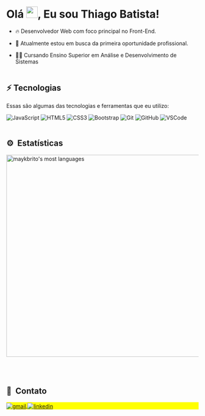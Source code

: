 # Olá <img src="https://raw.githubusercontent.com/kaueMarques/kaueMarques/master/hi.gif" width="30px">, Eu sou Thiago Batista!</h1>
<p align="left">

- 🔥 Desenvolvedor Web com foco principal no Front-End.

- 🔭 Atualmente estou em busca da primeira oportunidade profissional.

- 👨‍💻 Cursando Ensino Superior em Análise e Desenvolvimento de Sistemas
<br><br>

## ⚡ Tecnologias

Essas são algumas das tecnologias e ferramentas que eu utilizo:

![JavaScript](https://img.shields.io/badge/JavaScript-323330?style=for-the-badge&logo=javascript&logoColor=F7DF1E)
![HTML5](https://img.shields.io/badge/HTML5-E34F26?style=for-the-badge&logo=html5&logoColor=white)
![CSS3](https://img.shields.io/badge/CSS3-1572B6?style=for-the-badge&logo=css3&logoColor=white)
![Bootstrap](https://img.shields.io/badge/Bootstrap-563D7C?style=for-the-badge&logo=bootstrap&logoColor=white)
![Git](https://img.shields.io/badge/Git-E34F26?style=for-the-badge&logo=git&logoColor=white)
![GitHub](https://img.shields.io/badge/GitHub-100000?style=for-the-badge&logo=github&logoColor=white)
![VSCode](https://img.shields.io/badge/Visual_Studio_Code-0078D4?style=for-the-badge&logo=visual%20studio%20code&logoColor=white)
<br><br>

## ⚙️ &nbsp;Estatísticas

<p align="left">
<img width="530em" src="https://github-readme-stats.vercel.app/api/top-langs/?username=ThiagoSantosBatista&layout=compact&theme=vision-friendly-dark" alt="maykbrito's most languages"/>
</p>
<br><br>

## 🧑 &nbsp;Contato

<p align="left" style="background:yellow">
<a href="mailto: tsb.thiagobatista@gmail.com" target="_blank">
  <img align="center" src="https://img.shields.io/badge/Gmail-D14836?style=for-the-badge&logo=gmail&logoColor=white" alt="gmail"/>
</a>
 <a href="https://www.linkedin.com/in/thiago-santos-batista-6b6a1b232/" target="_blank">
  <img align="center" src="https://img.shields.io/badge/LinkedIn-0077B5?style=for-the-badge&logo=linkedin&logoColor=white" alt="linkedin"/>
</a>
</p>

